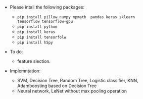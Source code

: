 - Please intall the following packages:
    - `pip install pillow numpy mpmath  pandas keras sklearn tensorflow tensorflow-gpu`
    - `pip install python`
    - `pip install keras`
    - `pip install tensorfolw`
    - `pip install h5py`

-  To do:
    - feature slection.

- Implemntation:
    - SVM, Decision Tree, Random Tree, Logistic classifier, KNN, Adamboosting based on Decision Tree
    - Neural network, LeNet without max pooling operation
   